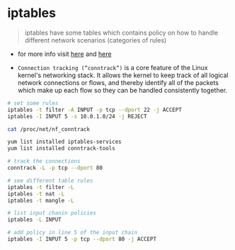 # iptables

> iptables have some tables which contains policy on how to handle different network scenarios (categories of rules)

- for more info visit [here](https://www.tecmint.com/linux-iptables-commands/) and [here](https://www.linuxtopia.org/Linux_Firewall_iptables/c1265.html)

- `Connection tracking (“conntrack”)` is a core feature of the Linux kernel's networking stack. It allows the kernel to keep track of all logical network connections or flows, and thereby identify all of the packets which make up each flow so they can be handled consistently together.

``` bash
# set some rules
iptables -t filter -A INPUT -p tcp --dport 22 -j ACCEPT
iptables -I INPUT 5 -s 10.0.1.0/24 -j REJECT

cat /proc/net/nf_conntrack

yum list installed iptables-services
yum list installed conntrack-tools

# track the connections
conntrack -L -p tcp --dport 80

# see different table rules
iptables -t filter -L
iptables -t nat -L
iptables -t mangle -L

# list input chanin policies
iptables -L INPUT

# add policy in line 5 of the input chain
iptables -I INPUT 5 -p tcp --dport 80 -j ACCEPT
```
